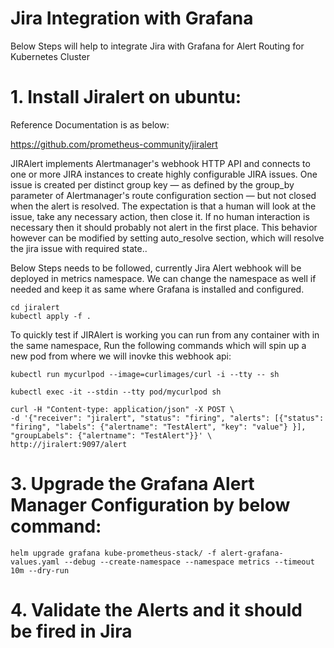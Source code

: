 # Jira Integration with Grafana
Below Steps will help to integrate Jira with Grafana for Alert Routing for Kubernetes Cluster

# 1. Install Jiralert on ubuntu:
Reference Documentation is as below:  

https://github.com/prometheus-community/jiralert

JIRAlert implements Alertmanager's webhook HTTP API and connects to one or more JIRA instances to create highly configurable JIRA issues. One issue is created per distinct group key — as defined by the group_by parameter of Alertmanager's route configuration section — but not closed when the alert is resolved. The expectation is that a human will look at the issue, take any necessary action, then close it. If no human interaction is necessary then it should probably not alert in the first place. This behavior however can be modified by setting auto_resolve section, which will resolve the jira issue with required state..

Below Steps needs to be followed, currently Jira Alert webhook will be deployed in metrics namespace.
We can change the namespace as well if needed and keep it as same where Grafana is installed and configured.

    cd jiralert
    kubectl apply -f .

To quickly test if JIRAlert is working you can run from any  container with in the same namespace,
Run the following commands which will spin up a new pod from where we will inovke this webhook api:

    kubectl run mycurlpod --image=curlimages/curl -i --tty -- sh

    kubectl exec -it --stdin --tty pod/mycurlpod sh

    curl -H "Content-type: application/json" -X POST \
    -d '{"receiver": "jiralert", "status": "firing", "alerts": [{"status": "firing", "labels": {"alertname": "TestAlert", "key": "value"} }], "groupLabels": {"alertname": "TestAlert"}}' \
    http://jiralert:9097/alert

# 3. Upgrade the Grafana Alert Manager Configuration by below command:

    helm upgrade grafana kube-prometheus-stack/ -f alert-grafana-values.yaml --debug --create-namespace --namespace metrics --timeout 10m --dry-run

# 4. Validate the Alerts and it should be fired in Jira







